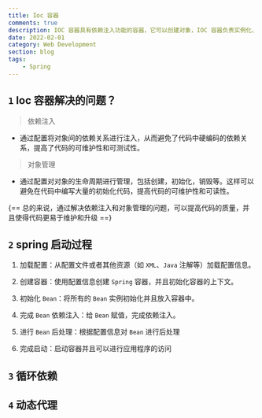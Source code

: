 ```yaml
---
title: Ioc 容器
comments: true
description: IOC 容器具有依赖注入功能的容器，它可以创建对象，IOC 容器负责实例化、定位、配置应用程序中的对象及建立这些对象间的依赖
date: 2022-02-01
category: Web Development
section: blog
tags:
    - Spring
---
```


## `1` Ioc 容器解决的问题？

> 依赖注入

- 通过配置将对象间的依赖关系进行注入，从而避免了代码中硬编码的依赖关系，提高了代码的可维护性和可测试性。

> 对象管理

- 通过配置对对象的生命周期进行管理，包括创建，初始化，销毁等。这样可以避免在代码中编写大量的初始化代码，提高代码的可维护性和可读性。

{== 总的来说，通过解决依赖注入和对象管理的问题，可以提高代码的质量，并且使得代码更易于维护和升级 ==}

## `2` spring 启动过程

1. 加载配置：从配置文件或者其他资源（如 `XML`、`Java` 注解等）加载配置信息。

2. 创建容器：使用配置信息创建 `Spring` 容器，并且初始化容器的上下文。

3. 初始化 `Bean`：将所有的 `Bean` 实例初始化并且放入容器中。

4. 完成 `Bean` 依赖注入：给 `Bean` 赋值，完成依赖注入。

5. 进行 `Bean` 后处理：根据配置信息对 `Bean` 进行后处理

6. 完成启动：启动容器并且可以进行应用程序的访问

## `3` 循环依赖

## `4` 动态代理

